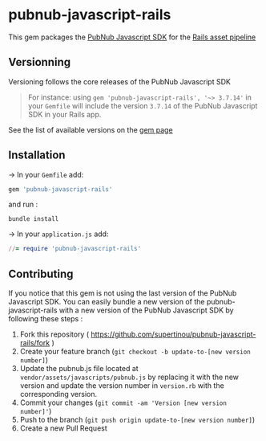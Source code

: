 # pubnub-javascript-rails

This gem packages the [PubNub Javascript SDK](https://www.pubnub.com/docs/web-javascript/pubnub-javascript-sdk) for the [Rails asset pipeline](http://guides.rubyonrails.org/asset_pipeline.html)

## Versionning

Versioning follows the core releases of the PubNub Javascript SDK

> For instance: using ```gem 'pubnub-javascript-rails', '~> 3.7.14'``` in your `Gemfile` will include the version ```3.7.14``` of the PubNub Javascript SDK in your Rails app.

See the list of available versions on the [gem page](https://rubygems.org/gems/rails/versions)

## Installation


→ In your `Gemfile` add:

```ruby
gem 'pubnub-javascript-rails'
```

and run :

```shell
bundle install
```
→ In your `application.js` add:

```ruby
//= require 'pubnub-javascript-rails'
```


## Contributing


If you notice that this gem is not using the last version of the PubNub Javascript SDK. You can easily bundle a new version of the pubnub-javascript-rails with a new version of the PubNub Javascript SDK by following these steps :

1. Fork this repository ( https://github.com/supertinou/pubnub-javascript-rails/fork )
3. Create your feature branch (`git checkout -b update-to-[new version number]`)
4. Update the pubnub.js file located at `vendor/assets/javascripts/pubnub.js` by replacing it with the new version and update the version number in `version.rb` with the corresponding version.
5. Commit your changes (`git commit -am 'Version [new version number]'`)
6. Push to the branch (`git push origin update-to-[new version number]`)
7. Create a new Pull Request